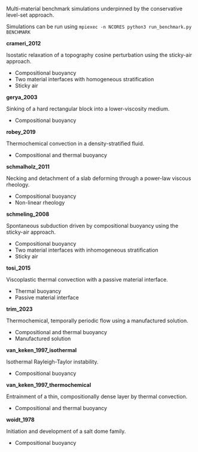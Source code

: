 Multi-material benchmark simulations underpinned by the conservative level-set approach.

Simulations can be run using
`mpiexec -n NCORES python3 run_benchmark.py BENCHMARK`

**crameri_2012**

Isostatic relaxation of a topography cosine perturbation using the sticky-air approach.
- Compositional buoyancy
- Two material interfaces with homogeneous stratification
- Sticky air

**gerya_2003**

Sinking of a hard rectangular block into a lower-viscosity medium.
- Compositional buoyancy

**robey_2019**

Thermochemical convection in a density-stratified fluid.
- Compositional and thermal buoyancy

**schmalholz_2011**

Necking and detachment of a slab deforming through a power-law viscous rheology.
- Compositional buoyancy
- Non-linear rheology

**schmeling_2008**

Spontaneous subduction driven by compositional buoyancy using the sticky-air approach.
- Compositional buoyancy
- Two material interfaces with inhomogeneous stratification
- Sticky air

**tosi_2015**

Viscoplastic thermal convection with a passive material interface.
- Thermal buoyancy
- Passive material interface

**trim_2023**

Thermochemical, temporally periodic flow using a manufactured solution.
- Compositional and thermal buoyancy
- Manufactured solution

**van_keken_1997_isothermal**

Isothermal Rayleigh-Taylor instability.
- Compositional buoyancy

**van_keken_1997_thermochemical**

Entrainment of a thin, compositionally dense layer by thermal convection.
- Compositional and thermal buoyancy

**woidt_1978**

Initiation and development of a salt dome family.
- Compositional buoyancy
